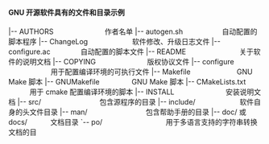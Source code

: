 #### GNU 开源软件具有的文件和目录示例

|-- AUTHORS 　　　　　　　作者名单
|-- autogen.sh 　　　　　 自动配置的脚本程序
|-- ChangeLog 　　　　　　软件修改、升级日志文件
|-- configure.ac 　　　　自动配置的脚本文件
|-- README 　　　　　　　 关于软件的说明文档
|-- COPYING 　　　　　　　版权协议文件
|-- configure 　　　　　　用于配置编译环境的可执行文件
|-- Makefile 　　　　　　 GNU Make 脚本
|-- GNUMakefile 　　　　 GNU Make 脚本
|-- CMakeLists.txt 　　　用于 cmake 配置编译环境的脚本
|-- INSTALL 　　　　　　　安装说明文档
|-- src/　　　　　　　　 包含源程序的目录
|-- include/　　　　　　 软件自身的头文件目录
|-- man/　　　　　　　　 包含帮助手册的目录
|-- doc/ 或　 docs/　　　 文档目录
`-- po/　　　　　　　　　用于多语言支持的字符串转换文档的目
